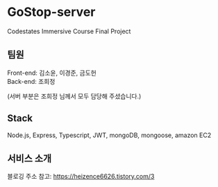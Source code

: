 # GoStop-server
Codestates Immersive Course Final Project

## 팀원
Front-end: 김소윤, 이경준, 금도헌   
   Back-end: 조희정

   (서버 부분은 조희정 님께서 모두 담당해 주셨습니다.)

## Stack
Node.js, Express, Typescript, JWT, mongoDB, mongoose, amazon EC2

## 서비스 소개
블로깅 주소 참고: https://heizence6626.tistory.com/3
